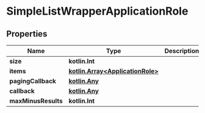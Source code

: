 
# SimpleListWrapperApplicationRole

## Properties
Name | Type | Description | Notes
------------ | ------------- | ------------- | -------------
**size** | **kotlin.Int** |  |  [optional]
**items** | [**kotlin.Array&lt;ApplicationRole&gt;**](ApplicationRole.md) |  |  [optional]
**pagingCallback** | [**kotlin.Any**](.md) |  |  [optional]
**callback** | [**kotlin.Any**](.md) |  |  [optional]
**maxMinusResults** | **kotlin.Int** |  |  [optional]



